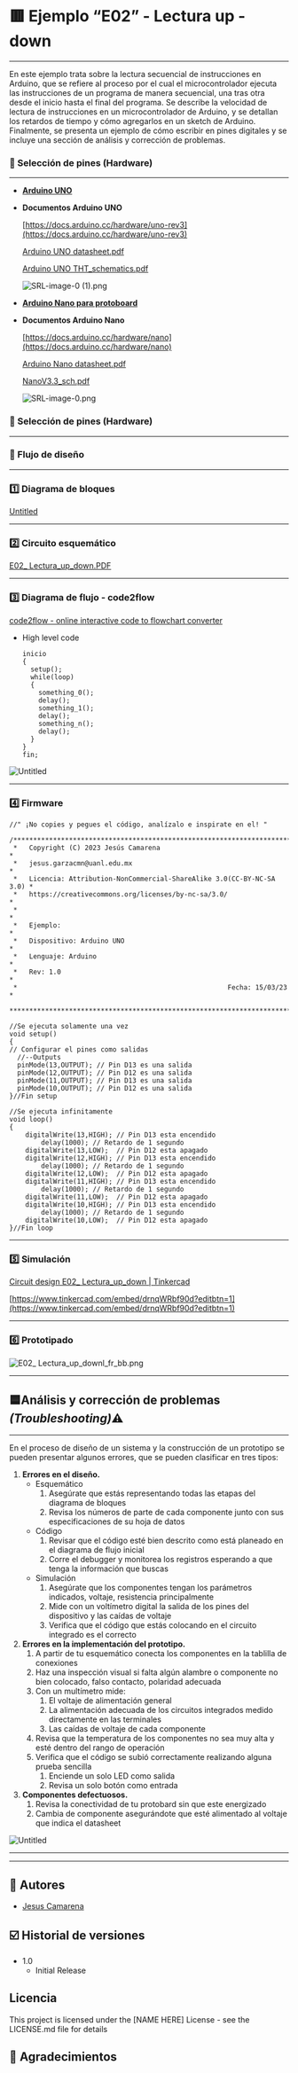 # 🟥 Ejemplo “**E02” - Lectura up - down**

---

En este ejemplo trata sobre la lectura secuencial de instrucciones en Arduino, que se refiere al proceso por el cual el microcontrolador ejecuta las instrucciones de un programa de manera secuencial, una tras otra desde el inicio hasta el final del programa. Se describe la velocidad de lectura de instrucciones en un microcontrolador de Arduino, y se detallan los retardos de tiempo y cómo agregarlos en un sketch de Arduino. Finalmente, se presenta un ejemplo de cómo escribir en pines digitales y se incluye una sección de análisis y corrección de problemas.

### 🔴 Selección de pines (Hardware)

---

- [**Arduino UNO**](https://store-usa.arduino.cc/products/arduino-uno-rev3?selectedStore=us)
- **Documentos Arduino UNO**
    
    [https://docs.arduino.cc/hardware/uno-rev3](https://docs.arduino.cc/hardware/uno-rev3)
    
    [Arduino UNO datasheet.pdf](https://s3-us-west-2.amazonaws.com/secure.notion-static.com/09e02053-758a-4718-bc0d-f3427501147b/Arduino_UNO_datasheet.pdf)
    
    [Arduino UNO THT_schematics.pdf](https://s3-us-west-2.amazonaws.com/secure.notion-static.com/6e0da3da-414c-4881-84b2-677c23ed2cd0/Arduino_UNO_THT_schematics.pdf)
    
    ![SRL-image-0 (1).png](https://www.notion.so/image/https%3A%2F%2Fs3-us-west-2.amazonaws.com%2Fsecure.notion-static.com%2F9c4ab46b-f27c-4ff2-82ed-f7b69604c35b%2FSRL-image-0_(1).png?id=d034c0a3-67d5-4767-907c-5ea3508ca1fc&table=block&spaceId=c14cd858-9512-406d-b68f-90710326c6aa&width=2000&userId=7df30413-c942-494a-a0b0-083e44fa7787&cache=v2)
    

- **[Arduino Nano para protoboard](https://store-usa.arduino.cc/products/arduino-nano?selectedStore=us)**
- **Documentos Arduino Nano**
    
    [https://docs.arduino.cc/hardware/nano](https://docs.arduino.cc/hardware/nano)
    
    [Arduino Nano datasheet.pdf](https://s3-us-west-2.amazonaws.com/secure.notion-static.com/66bca46e-a162-40b1-88b6-3d33a1e521ef/Arduino_Nano_datasheet.pdf)
    
    [NanoV3.3_sch.pdf](https://s3-us-west-2.amazonaws.com/secure.notion-static.com/57a99021-4a6e-43b3-b6ac-36182a632aa5/NanoV3.3_sch.pdf)
    
    ![SRL-image-0.png](https://www.notion.so/image/https%3A%2F%2Fs3-us-west-2.amazonaws.com%2Fsecure.notion-static.com%2F3c9b7f3e-2e61-42f7-a355-785956c9b48d%2FSRL-image-0.png?id=386be8c7-c5b5-4485-92cd-6f91920417d5&table=block&spaceId=c14cd858-9512-406d-b68f-90710326c6aa&width=2000&userId=7df30413-c942-494a-a0b0-083e44fa7787&cache=v2)
    

### 🔴 Selección de pines (Hardware)

---

### 🔴 Flujo de diseño

---

### 1️⃣ **Diagrama de bloques**

[Untitled]([https://s3-us-west-2.amazonaws.com/secure.notion-static.com/2ebe1323-ea36-4437-aacf-0cd48e88e487/Untitled.png](https://www.notion.so/image/https%3A%2F%2Fs3-us-west-2.amazonaws.com%2Fsecure.notion-static.com%2Feed57574-4f80-49ae-85c6-c0b61f20fa35%2FUntitled.png?id=8ffd20e6-5e7b-4c65-acc9-a666f5fe8f84&table=block&spaceId=c14cd858-9512-406d-b68f-90710326c6aa&width=2000&userId=7df30413-c942-494a-a0b0-083e44fa7787&cache=v2))

---

### 2️⃣ **Circuito esquemático**

[E02_ Lectura_up_down.PDF](https://s3-us-west-2.amazonaws.com/secure.notion-static.com/1615eff8-81d6-48e6-9b6f-8578e6756344/E02__Lectura_up_down.pdf)

---

### 3️⃣ **Diagrama de flujo - code2flow**

[code2flow - online interactive code to flowchart converter](https://app.code2flow.com/9HP5AKWF7g3s)

- High level code
    
    ```arduino
    inicio 
    {
      setup();
      while(loop)
      {
        something_0();
        delay();
        something_1();
        delay();
        something_n();
        delay();
      }
    }
    fin;
    ```
    

![Untitled](https://s3-us-west-2.amazonaws.com/secure.notion-static.com/90561c1f-a335-4315-8e1b-83013d3d6fef/Untitled.png)

---

### 4️⃣ **Firmware**

```arduino
//" ¡No copies y pegues el código, analízalo e inspirate en el! "

/*************************************************************************
 *   Copyright (C) 2023 Jesús Camarena                                   *
 *   jesus.garzacmn@uanl.edu.mx                                          *
 *   Licencia: Attribution-NonCommercial-ShareAlike 3.0(CC-BY-NC-SA 3.0) *
 *   https://creativecommons.org/licenses/by-nc-sa/3.0/                  *
 *                                                                       *
 *   Ejemplo:                                                            *
 *   Dispositivo: Arduino UNO                                            *
 *   Lenguaje: Arduino                                                   *
 *   Rev: 1.0                                                            *
 *                                                     Fecha: 15/03/23   *
 ************************************************************************/

//Se ejecuta solamente una vez
void setup() 
{
// Configurar el pines como salidas 
  //--Outputs
  pinMode(13,OUTPUT); // Pin D13 es una salida
  pinMode(12,OUTPUT); // Pin D12 es una salida
  pinMode(11,OUTPUT); // Pin D13 es una salida
  pinMode(10,OUTPUT); // Pin D12 es una salida
}//Fin setup

//Se ejecuta infinitamente
void loop() 
{
    digitalWrite(13,HIGH); // Pin D13 esta encendido
		delay(1000); // Retardo de 1 segundo
    digitalWrite(13,LOW);  // Pin D12 esta apagado
    digitalWrite(12,HIGH); // Pin D13 esta encendido
		delay(1000); // Retardo de 1 segundo
    digitalWrite(12,LOW);  // Pin D12 esta apagado
    digitalWrite(11,HIGH); // Pin D13 esta encendido
		delay(1000); // Retardo de 1 segundo
    digitalWrite(11,LOW);  // Pin D12 esta apagado
    digitalWrite(10,HIGH); // Pin D13 esta encendido
		delay(1000); // Retardo de 1 segundo
    digitalWrite(10,LOW);  // Pin D12 esta apagado
}//Fin loop
```

---

### 5️⃣ **Simulación**

[Circuit design E02_ Lectura_up_down | Tinkercad](https://www.tinkercad.com/things/drnqWRbf90d)

[https://www.tinkercad.com/embed/drnqWRbf90d?editbtn=1](https://www.tinkercad.com/embed/drnqWRbf90d?editbtn=1)

---

### 6️⃣ **Prototipado**

![E02_ Lectura_up_downl_fr_bb.png](https://s3-us-west-2.amazonaws.com/secure.notion-static.com/9f312b07-ba8d-41c2-a9fc-835f10f40974/E02__Lectura_up_downl_fr_bb.png)

---

## 🟦Análisis y corrección de problemas ***(Troubleshooting)***⚠️

---

En el proceso de diseño de un sistema y la construcción de un prototipo se pueden presentar algunos errores, que se pueden clasificar en tres tipos:

1. **Errores en el diseño.**
    - Esquemático
        1. Asegúrate que estás representando todas las etapas del diagrama de bloques
        2. Revisa los números de parte de cada componente junto con sus especificaciones de su hoja de datos
    - Código
        1. Revisar que el código esté bien descrito como está planeado en el diagrama de flujo inicial
        2. Corre el debugger y monitorea los registros esperando a que tenga la información que buscas
    - Simulación
        1. Asegúrate que los componentes tengan los parámetros indicados, voltaje, resistencia principalmente
        2. Mide con un voltímetro digital la salida de los pines del dispositivo y las caídas de voltaje
        3. Verifica que el código que estás colocando en el circuito integrado es el correcto
2. **Errores en la implementación del prototipo.**
    1. A partir de tu esquemático conecta los componentes en la tablilla de conexiones
    2. Haz una inspección visual si falta algún alambre o componente no bien colocado, falso contacto, polaridad adecuada 
    3. Con un multímetro mide:
        1. El voltaje de alimentación general
        2. La alimentación adecuada de los circuitos integrados medido directamente en las terminales
        3. Las caídas de voltaje de cada componente
    4. Revisa que la temperatura de los componentes no sea muy alta y esté dentro del rango de operación 
    5. Verifica que el código se subió correctamente realizando alguna prueba sencilla
        1. Enciende un solo LED como salida
        2. Revisa un solo botón como entrada
3. **Componentes defectuosos.**
    1. Revisa la conectividad de tu protobard sin que este energizado
    2. Cambia de componente asegurándote que esté alimentado al voltaje que indica el datasheet

![Untitled](https://s3-us-west-2.amazonaws.com/secure.notion-static.com/2f10f99f-9caf-4489-a4b1-cbbda85d4380/Untitled.png)

---

---

## :busts_in_silhouette: Autores
* [Jesus Camarena](https://www.notion.so/didyde/Profesor-universitario-Dise-ador-de-hardware-para-sistemas-embebidos-81703493db3c44c4a75b49b2d536ea19)

## :ballot_box_with_check: Historial de versiones
* 1.0
    * Initial Release

## Licencia

This project is licensed under the [NAME HERE] License - see the LICENSE.md file for details

## :speech_balloon: Agradecimientos

